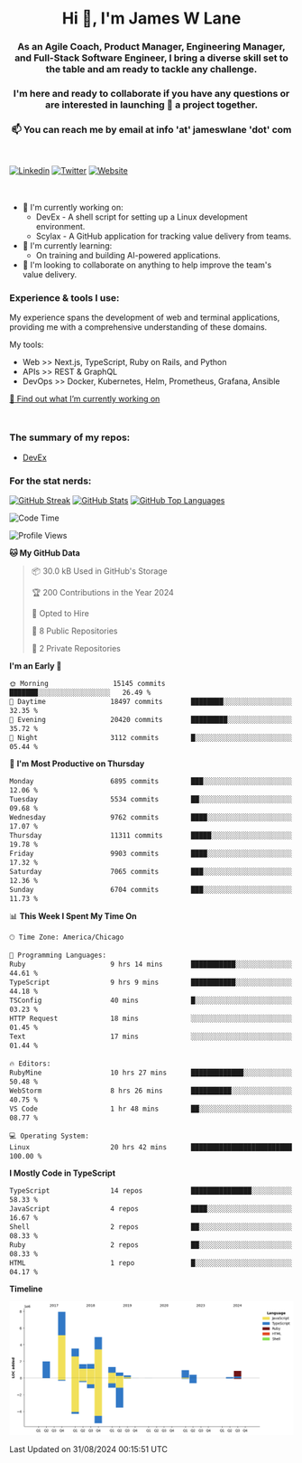 <h1 align="center">Hi 👋, I'm James W Lane</h1>
<h3 align="center">As an Agile Coach, Product Manager, Engineering Manager, and Full-Stack Software Engineer, I bring a diverse skill set to the table and am ready to tackle any challenge.</h3>
<h3 align="center">I'm here and ready to collaborate if you have any questions or are interested in launching 🚀 a project together.</h3>

<div style="margin-top: 16px;" />

<h3 align="center">📫 You can reach me by email at info 'at' jameswlane 'dot' com</h3>

<div style="margin-top: 48px;" />

[![Linkedin](https://img.shields.io/badge/LinkedIn-0077B5?style=for-the-badge&logo=linkedin&logoColor=white)](https://www.linkedin.com/in/jameswlane/)
[![Twitter](https://img.shields.io/badge/Twitter-1DA1F2?style=for-the-badge&logo=twitter&logoColor=white)](https://x.com/jameswlane)
[![Website](https://img.shields.io/website?down_color=red&down_message=offline&style=for-the-badge&up_color=green&up_message=up&url=https%3A%2F%2Fwww.jameswlane.com)](https://www.jameswlane.com)

<div style="margin-top: 48px;" />

- 🔭 I'm currently working on:
  - DevEx - A shell script for setting up a Linux development environment.
  - Scylax - A GitHub application for tracking value delivery from teams.
- 🌱 I'm currently learning:
  - On training and building AI-powered applications.
- 👯 I'm looking to collaborate on anything to help improve the team's value delivery.

### Experience & tools I use:

My experience spans the development of web and terminal applications, providing me with a comprehensive understanding of these domains.

My tools:
- Web >> Next.js, TypeScript, Ruby on Rails, and Python
- APIs >> REST & GraphQL
- DevOps >> Docker, Kubernetes, Helm, Prometheus, Grafana, Ansible

[🔭 Find out what I’m currently working on](https://www.jameswlane.com/now)  

<div style="margin-top: 50px;"/>

### The summary of my repos:
- [DevEx](https://github.com/jameswlane/devex)  

### For the stat nerds:
[![GitHub Streak](https://github-readme-streak-stats.herokuapp.com?user=jameswlane&theme=tokyonight)](https://git.io/streak-stats)
[![GitHub Stats](https://github-readme-stats.vercel.app/api?username=jameswlane&show_icons=true&theme=tokyonight)](https://github-readme-stats.vercel.app)
[![GitHub Top Languages](https://github-readme-stats.vercel.app/api/top-langs?username=jameswlane&show_icons=true&locale=en&layout=compact&theme=tokyonight)](https://github-readme-stats.vercel.app)

<!--START_SECTION:waka-->
![Code Time](http://img.shields.io/badge/Code%20Time-128%20hrs%208%20mins-blue)

![Profile Views](http://img.shields.io/badge/Profile%20Views-6-blue)

**🐱 My GitHub Data** 

> 📦 30.0 kB Used in GitHub's Storage 
 > 
> 🏆 200 Contributions in the Year 2024
 > 
> 💼 Opted to Hire
 > 
> 📜 8 Public Repositories 
 > 
> 🔑 2 Private Repositories 
 > 
**I'm an Early 🐤** 

```text
🌞 Morning                15145 commits       ███████░░░░░░░░░░░░░░░░░░   26.49 % 
🌆 Daytime                18497 commits       ████████░░░░░░░░░░░░░░░░░   32.35 % 
🌃 Evening                20420 commits       █████████░░░░░░░░░░░░░░░░   35.72 % 
🌙 Night                  3112 commits        █░░░░░░░░░░░░░░░░░░░░░░░░   05.44 % 
```
📅 **I'm Most Productive on Thursday** 

```text
Monday                   6895 commits        ███░░░░░░░░░░░░░░░░░░░░░░   12.06 % 
Tuesday                  5534 commits        ██░░░░░░░░░░░░░░░░░░░░░░░   09.68 % 
Wednesday                9762 commits        ████░░░░░░░░░░░░░░░░░░░░░   17.07 % 
Thursday                 11311 commits       █████░░░░░░░░░░░░░░░░░░░░   19.78 % 
Friday                   9903 commits        ████░░░░░░░░░░░░░░░░░░░░░   17.32 % 
Saturday                 7065 commits        ███░░░░░░░░░░░░░░░░░░░░░░   12.36 % 
Sunday                   6704 commits        ███░░░░░░░░░░░░░░░░░░░░░░   11.73 % 
```


📊 **This Week I Spent My Time On** 

```text
🕑︎ Time Zone: America/Chicago

💬 Programming Languages: 
Ruby                     9 hrs 14 mins       ███████████░░░░░░░░░░░░░░   44.61 % 
TypeScript               9 hrs 9 mins        ███████████░░░░░░░░░░░░░░   44.18 % 
TSConfig                 40 mins             █░░░░░░░░░░░░░░░░░░░░░░░░   03.23 % 
HTTP Request             18 mins             ░░░░░░░░░░░░░░░░░░░░░░░░░   01.45 % 
Text                     17 mins             ░░░░░░░░░░░░░░░░░░░░░░░░░   01.44 % 

🔥 Editors: 
RubyMine                 10 hrs 27 mins      █████████████░░░░░░░░░░░░   50.48 % 
WebStorm                 8 hrs 26 mins       ██████████░░░░░░░░░░░░░░░   40.75 % 
VS Code                  1 hr 48 mins        ██░░░░░░░░░░░░░░░░░░░░░░░   08.77 % 

💻 Operating System: 
Linux                    20 hrs 42 mins      █████████████████████████   100.00 % 
```

**I Mostly Code in TypeScript** 

```text
TypeScript               14 repos            ███████████████░░░░░░░░░░   58.33 % 
JavaScript               4 repos             ████░░░░░░░░░░░░░░░░░░░░░   16.67 % 
Shell                    2 repos             ██░░░░░░░░░░░░░░░░░░░░░░░   08.33 % 
Ruby                     2 repos             ██░░░░░░░░░░░░░░░░░░░░░░░   08.33 % 
HTML                     1 repo              █░░░░░░░░░░░░░░░░░░░░░░░░   04.17 % 
```



**Timeline**

![Lines of Code chart](https://raw.githubusercontent.com/jameswlane/jameswlane/main/assets/bar_graph.png)


 Last Updated on 31/08/2024 00:15:51 UTC
<!--END_SECTION:waka-->
